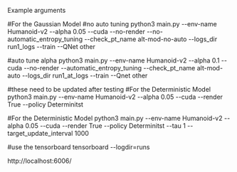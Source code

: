 



Example arguments

#For the Gaussian Model
#no auto tuning
python3 main.py --env-name Humanoid-v2 --alpha 0.05 --cuda --no-render --no-automatic_entropy_tuning --check_pt_name alt-mod-no-auto --logs_dir run1_logs --train --QNet other

#auto tune alpha 
python3 main.py --env-name Humanoid-v2 --alpha 0.1 --cuda --no-render --automatic_entropy_tuning --check_pt_name alt-mod-auto --logs_dir run1_at_logs --train --Qnet other

#these need to be updated after testing
#For the Deterministic Model
python3 main.py --env-name Humanoid-v2 --alpha 0.05 --cuda --render True --policy Determinitst

#For the Deterministic Model
python3 main.py --env-name Humanoid-v2 --alpha 0.05 --cuda --render True --policy Determinitst --tau 1 --target_update_interval 1000

#use the tensorboard
tensorboard --logdir=runs

http://localhost:6006/
